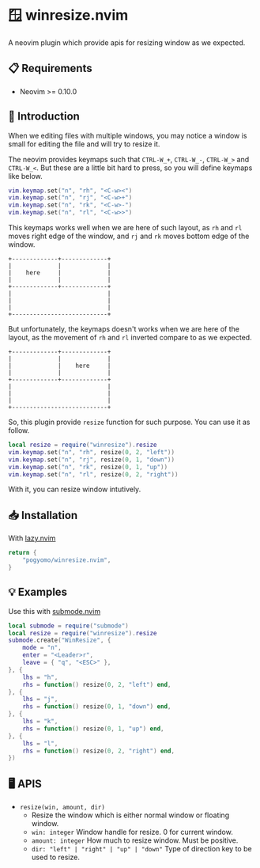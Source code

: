 # :window: winresize.nvim

A neovim plugin which provide apis for resizing window as we expected.

## :clipboard: Requirements

* Neovim >= 0.10.0

## :notebook: Introduction

When we editing files with multiple windows, you may notice a window is small
for editing the file and will try to resize it.

The neovim provides keymaps such that `CTRL-W_+`, `CTRL-W_-`, `CTRL-W_>` and `CTRL-W_<`.
But these are a little bit hard to press, so you will define keymaps like below.

```lua
vim.keymap.set("n", "rh", "<C-w><")
vim.keymap.set("n", "rj", "<C-w>+")
vim.keymap.set("n", "rk", "<C-w>-")
vim.keymap.set("n", "rl", "<C-w>>")
```

This keymaps works well when we are here of such layout, as `rh` and `rl` moves
right edge of the window, and `rj` and `rk` moves bottom edge of the window.

```
+-------------+-------------+
|             |             |
|    here     |             |
|             |             |
+-------------+-------------+
|                           |
|                           |
|                           |
+---------------------------+
```

But unfortunately, the keymaps doesn't works when we are here of the layout, as the
movement of `rh` and `rl` inverted compare to as we expected.

```
+-------------+-------------+
|             |             |
|             |    here     |
|             |             |
+-------------+-------------+
|                           |
|                           |
|                           |
+---------------------------+
```

So, this plugin provide `resize` function for such purpose. You can use it as follow.

```lua
local resize = require("winresize").resize
vim.keymap.set("n", "rh", resize(0, 2, "left"))
vim.keymap.set("n", "rj", resize(0, 1, "down"))
vim.keymap.set("n", "rk", resize(0, 1, "up"))
vim.keymap.set("n", "rl", resize(0, 2, "right"))
```

With it, you can resize window intutively.

## :inbox_tray: Installation

With [lazy.nvim](https://github.com/folke/lazy.nvim)

```lua
return {
    "pogyomo/winresize.nvim",
}
```

## :bulb: Examples

Use this with [submode.nvim](https://github.com/pogyomo/submode.nvim)

```lua
local submode = require("submode")
local resize = require("winresize").resize
submode.create("WinResize", {
    mode = "n",
    enter = "<Leader>r",
    leave = { "q", "<ESC>" },
}, {
    lhs = "h",
    rhs = function() resize(0, 2, "left") end,
}, {
    lhs = "j",
    rhs = function() resize(0, 1, "down") end,
}, {
    lhs = "k",
    rhs = function() resize(0, 1, "up") end,
}, {
    lhs = "l",
    rhs = function() resize(0, 2, "right") end,
})
```

## :desktop_computer: APIS

- `resize(win, amount, dir)`
    - Resize the window which is either normal window or floating window.
    - `win: integer` Window handle for resize. 0 for current window.
    - `amount: integer` How much to resize window. Must be positive.
    - `dir: "left" | "right" | "up" | "down"` Type of direction key to be used to resize.
